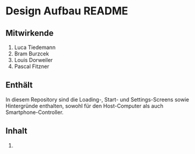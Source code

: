 # Design Aufbau README

## Mitwirkende
1. Luca Tiedemann
2. Bram Burzcek
3. Louis Dorweiler
4. Pascal Fitzner

## Enthält
In diesem Repository sind die Loading-, Start- und Settings-Screens sowie Hintergründe enthalten, sowohl für den Host-Computer als auch Smartphone-Controller.

## Inhalt
1.
